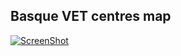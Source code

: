 ## Basque VET centres map

[![ScreenShot](https://raw.github.com/Tknika/basque-vet-centres/master/resources/vet-centres-screenshot.png)](https://render.githubusercontent.com/view/geojson?url=https%3A%2F%2Fraw.github.com%2FTknika%2Fbasque-vet-centres%2Fmaster%2Fbasque-vet-centres.geojson)
